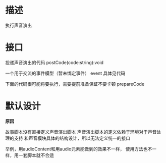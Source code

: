 # 描述
执行声音演出
# 接口
投递声音演出的代码
postCode(code:string):void

一个用于交流的事件模型（暂未绑定事件）
event
具体见代码

下面的代码很可能将要执行，需要提前准备保证不要卡顿
prepareCode
# 默认设计
**原因**

故事脚本没有直接定义声音演出脚本
声音演出脚本的定义依赖于环境对于声音处理的支持
和声音模块具体的结构设计，所以无法定义统一的接口

举例，用audioContent和用audio元素能做到的效果不一样，
使用方法也不一样，用一套脚本就不合适